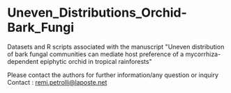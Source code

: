 # Uneven_Distributions_Orchid-Bark_Fungi
Datasets and R scripts associated with the manuscript "Uneven distribution of bark fungal communities can mediate host preference of a mycorrhiza-dependent epiphytic orchid in tropical rainforests"

Please contact the authors for further information/any question or inquiry
Contact : remi.petrolli@laposte.net
